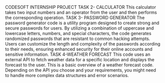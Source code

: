 CODESOFT INTERNSHIP PROJECT 
TASK 2- CALCULATOR
This calculator takes two input numbers and an operator from the user and then performs the corresponding operation.
TASK 3- PASSWORD GENERATOR
The password generator code is a utility program designed to create strong and secure passwords for users. By utilizing a combination of uppercase and lowercase letters, numbers, and special characters, the code generates randomized passwords that are resistant to common hacking attempts. Users can customize the length and complexity of the passwords according to their needs, ensuring enhanced security for their online accounts and sensitive information.
TASK 4-WEATHER FORECAST
This code uses an external API to fetch weather data for a specific location and displays the forecast to the user.
This is a basic overview of a weather forecast code. Depending on the API you choose and your requirements, you might need to handle more complex data structures and error scenarios.
